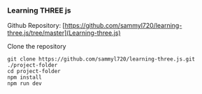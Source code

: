 ### Learning THREE js

Github Repository: [https://github.com/sammyl720/learning-three.js/tree/master](Learning-three.js)

Clone the repository

```
git clone https://github.com/sammyl720/learning-three.js.git ./project-folder
cd project-folder
npm install
npm run dev
```